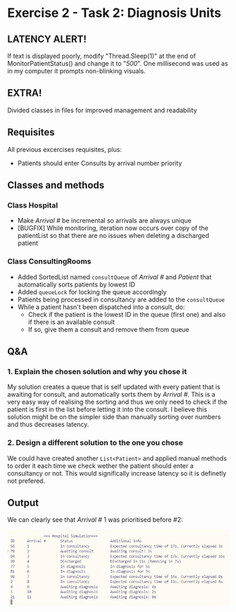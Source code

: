 # Exercise 2 - Task 2: Diagnosis Units

## LATENCY ALERT!
If text is displayed poorly, modify "Thread.Sleep(1)" at the end of MonitorPatientStatus() and change it to "*500*". One millisecond was used as in my computer it prompts non-blinking visuals.

## EXTRA!
Divided classes in files for improved management and readability

## Requisites
All previous excercises requisites, plus:
* Patients should enter Consults by arrival number priority

## Classes and methods
### Class Hospital
* Make *Arrival #* be incremental so arrivals are always unique
* [BUGFIX] While monitoring, iteration now occurs over copy of the patientList so that there are no issues when deleting a discharged patient

### Class ConsultingRooms
* Added SortedList named `consultQueue` of *Arrival #* and *Patient* that automatically sorts patients by lowest ID
* Added `queueLock` for locking the queue accordingly
* Patients being processed in consultancy are added to the `consultQueue`
* While a patient hasn't been dispatched into a consult, do:
    * Check if the patient is the lowest ID in the queue (first one) and also if there is an available consult
    * If so, give them a consult and remove them from queue

## Q&A
### 1. Explain the chosen solution and why you chose it
My solution creates a queue that is self updated with every patient that is awaiting for consult, and automatically sorts them by *Arrival #*. This is a very easy way of realising the sorting and thus we only need to check if the patient is first in the list before letting it into the consult. I believe this solution might be on the simpler side than manually sorting over numbers and thus decreases latency.

### 2. Design a different solution to the one you chose
We could have created another `List<Patient>` and applied manual methods to order it each time we check wether the patient should enter a consultancy or not. This would significally increase latency so it is definetly not prefered.

## Output
We can clearly see that *Arrival #* 1 was prioritised before #2:

![alt text](output.png)